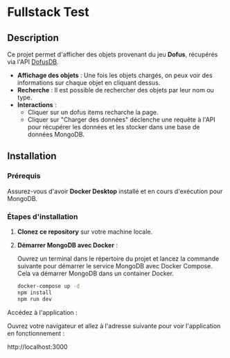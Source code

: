 # Fullstack Test

## Description

Ce projet permet d'afficher des objets provenant du jeu **Dofus**, récupérés via l'API [DofusDB](https://api.dofusdb.fr/items/). 

- **Affichage des objets** : Une fois les objets chargés, on peux voir des informations sur chaque objet en cliquant dessus.
- **Recherche** : Il est possible de rechercher des objets par leur nom ou type.
- **Interactions** : 
  - Cliquer sur un dofus items recharche la page.
  - Cliquer sur "Charger des données" déclenche une requête à l'API pour récupérer les données et les stocker dans une base de données MongoDB.

## Installation

### Prérequis
Assurez-vous d'avoir **Docker Desktop** installé et en cours d'exécution pour MongoDB.

### Étapes d'installation

1. **Clonez ce repository** sur votre machine locale.

2. **Démarrer MongoDB avec Docker** :

   Ouvrez un terminal dans le répertoire du projet et lancez la commande suivante pour démarrer le service MongoDB avec Docker Compose. Cela va démarrer MongoDB dans un container Docker.

   ```bash
   docker-compose up -d
   npm install
   npm run dev

Accédez à l'application :

Ouvrez votre navigateur et allez à l'adresse suivante pour voir l'application en fonctionnement :

http://localhost:3000